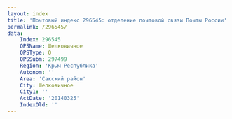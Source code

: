 ```yaml
---
layout: index
title: 'Почтовый индекс 296545: отделение почтовой связи Почты России'
permalink: /296545/
data:
    Index: 296545
    OPSName: Шелковичное
    OPSType: О
    OPSSubm: 297499
    Region: 'Крым Республика'
    Autonom: ''
    Area: 'Сакский район'
    City: Шелковичное
    City1: ''
    ActDate: '20140325'
    IndexOld: ''
---
```

